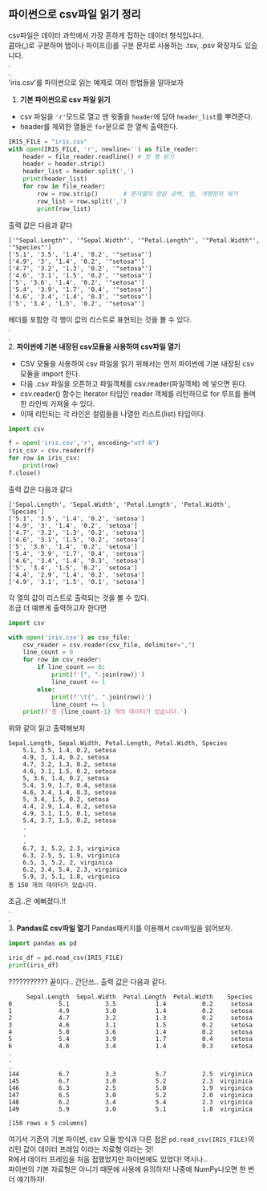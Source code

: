 ## 파이썬으로 csv파일 읽기 정리
csv파일은 데이터 과학에서 가장 흔하게 접하는 데이터 형식입니다.  
콤마(,)로 구분하며 탭이나 파이프(|)를 구분 문자로 사용하는 .tsv, .psv 확장자도 있습니다.  
.  
.  
'iris.csv'를 파이썬으로 읽는 예제로 여러 방법들을 알아보자
1. **기본 파이썬으로 csv 파일 읽기**
* csv 파일을 `'r'`모드로 열고 맨 윗줄을 `header`에 담아 `header_list`를 뿌려준다.
* header를 제외한 열들은 `for`문으로 한 열씩 출력한다.  
```python
IRIS_FILE = "iris.csv"
with open(IRIS_FILE, 'r', newline='') as file_reader:
    header = file_reader.readline()	# 첫 행 읽기
    header = header.strip()
    header_list = header.split(',')
    print(header_list)
    for row in file_reader:
        row = row.strip()		# 문자열의 양끝 공백, 탭, 개행문자 제거
        row_list = row.split(',')
        print(row_list)
```
출력 값은 다음과 같다
```
['"Sepal.Length"', '"Sepal.Width"', '"Petal.Length"', '"Petal.Width"', '"Species"']
['5.1', '3.5', '1.4', '0.2', '"setosa"']
['4.9', '3', '1.4', '0.2', '"setosa"']
['4.7', '3.2', '1.3', '0.2', '"setosa"']
['4.6', '3.1', '1.5', '0.2', '"setosa"']
['5', '3.6', '1.4', '0.2', '"setosa"']
['5.4', '3.9', '1.7', '0.4', '"setosa"']
['4.6', '3.4', '1.4', '0.3', '"setosa"']
['5', '3.4', '1.5', '0.2', '"setosa"']
```
헤더를 포함한 각 행이 값의 리스트로 표현되는 것을 볼 수 있다.  
.  
.  
2. **파이썬에 기본 내장된 csv모듈을 사용하여 csv파일 열기** 
* CSV 모듈을 사용하여 csv 파일을 읽기 위해서는 먼저 파이썬에 기본 내장된 csv 모듈을 import 한다. 
* 다음 .csv 파일을 오픈하고 파일객체를 csv.reader(파일객체) 에 넣으면 된다. 
* csv.reader() 함수는 Iterator 타입인 reader 객체를 리턴하므로 for 루프를 돌며 한 라인씩 가져올 수 있다. 
* 이때 리턴되는 각 라인은 컬럼들을 나열한 리스트(list) 타입이다.

```python
import csv

f = open('iris.csv','r', encoding="utf-8")
iris_csv = csv.reader(f)
for row in iris_csv:
    print(row)
f.close()
```
출력 값은 다음과 같다
```
['Sepal.Length', 'Sepal.Width', 'Petal.Length', 'Petal.Width', 'Species']
['5.1', '3.5', '1.4', '0.2', 'setosa']
['4.9', '3', '1.4', '0.2', 'setosa']
['4.7', '3.2', '1.3', '0.2', 'setosa']
['4.6', '3.1', '1.5', '0.2', 'setosa']
['5', '3.6', '1.4', '0.2', 'setosa']
['5.4', '3.9', '1.7', '0.4', 'setosa']
['4.6', '3.4', '1.4', '0.3', 'setosa']
['5', '3.4', '1.5', '0.2', 'setosa']
['4.4', '2.9', '1.4', '0.2', 'setosa']
['4.9', '3.1', '1.5', '0.1', 'setosa']
```
각 열의 값이 리스트로 출력되는 것을 볼 수 있다.  
조금 더 예쁘게 출력하고자 한다면  
```python
import csv

with open('iris.csv') as csv_file:
    csv_reader = csv.reader(csv_file, delimiter=",")
    line_count = 0
    for row in csv_reader:
        if line_count == 0:
            print(f'{", ".join(row)}')
            line_count += 1
        else:
            print(f'\t{", ".join(row)}')
            line_count += 1
    print(f'총 {line_count-1} 개의 데이터가 있습니다.')
```
위와 같이 읽고 출력해보자  
```
Sepal.Length, Sepal.Width, Petal.Length, Petal.Width, Species
	5.1, 3.5, 1.4, 0.2, setosa
	4.9, 3, 1.4, 0.2, setosa
	4.7, 3.2, 1.3, 0.2, setosa
	4.6, 3.1, 1.5, 0.2, setosa
	5, 3.6, 1.4, 0.2, setosa
	5.4, 3.9, 1.7, 0.4, setosa
	4.6, 3.4, 1.4, 0.3, setosa
	5, 3.4, 1.5, 0.2, setosa
	4.4, 2.9, 1.4, 0.2, setosa
	4.9, 3.1, 1.5, 0.1, setosa
	5.4, 3.7, 1.5, 0.2, setosa
	.
	.
	.
	6.7, 3, 5.2, 2.3, virginica
	6.3, 2.5, 5, 1.9, virginica
	6.5, 3, 5.2, 2, virginica
	6.2, 3.4, 5.4, 2.3, virginica
	5.9, 3, 5.1, 1.8, virginica
총 150 개의 데이터가 있습니다.
```
조금..은 예뻐졌다.!!  
.  
.  
3. **Pandas로 csv파일 열기**
Pandas패키지를 이용해서 csv파일을 읽어보자.  
```python
import pandas as pd

iris_df = pd.read_csv(IRIS_FILE)
print(iris_df)
```
??????????? 끝이다.. 간단쓰.. 출력 값은 다음과 같다.  
```
     Sepal.Length  Sepal.Width  Petal.Length  Petal.Width    Species
0             5.1          3.5           1.4          0.2     setosa
1             4.9          3.0           1.4          0.2     setosa
2             4.7          3.2           1.3          0.2     setosa
3             4.6          3.1           1.5          0.2     setosa
4             5.0          3.6           1.4          0.2     setosa
5             5.4          3.9           1.7          0.4     setosa
6             4.6          3.4           1.4          0.3     setosa
.
.
.  
144           6.7          3.3           5.7          2.5  virginica
145           6.7          3.0           5.2          2.3  virginica
146           6.3          2.5           5.0          1.9  virginica
147           6.5          3.0           5.2          2.0  virginica
148           6.2          3.4           5.4          2.3  virginica
149           5.9          3.0           5.1          1.8  virginica

[150 rows x 5 columns]
```
여기서 기존의 기본 파이썬, csv 모듈 방식과 다른 점은 `pd.read_csv(IRIS_FILE)`의 리턴 값이 데이터 프레임 이라는 자료형 이라는 것!  
R에서 데이터 프레임을 처음 접했었지만 파이썬에도 있었다! 역시나..  
파이썬의 기본 자료형은 아니기 때문에 사용에 유의하자! 나중에 NumPy나오면 한 번 더 얘기하자!
